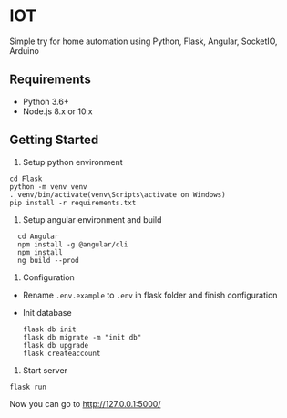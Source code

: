 # IOT

Simple try for home automation using Python, Flask, Angular, SocketIO, Arduino

## Requirements

* Python 3.6+
* Node.js 8.x or 10.x

## Getting Started

1. Setup python environment

```shell
cd Flask
python -m venv venv
. venv/bin/activate(venv\Scripts\activate on Windows)
pip install -r requirements.txt
```

1. Setup angular environment and build

```shell
  cd Angular
  npm install -g @angular/cli
  npm install
  ng build --prod
```

1. Configuration

* Rename `.env.example` to `.env` in flask folder and finish configuration
* Init database

  ```shell
  flask db init
  flask db migrate -m "init db"
  flask db upgrade
  flask createaccount
  ```

1. Start server

```shell
flask run
```

Now you can go to <http://127.0.0.1:5000/>
